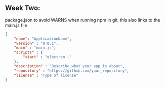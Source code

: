 ## Week Two:

package.json to avoid WARNS when running npm in git, this also links to the main.js file

```json 
{
    "name": "ApplicationName",
    "version" : "0.0.1",
    "main" : "main.js",
    "scripts" : {
        "start" : "electron ."
    },
    "description" : "Describe what your app is about",
    "repository" : "https://github.com/your_repository",
    "license" : "Type of license"
}
```